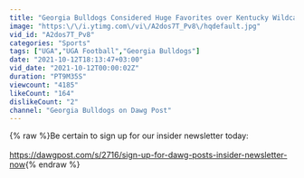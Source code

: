 ```yaml
---
title: "Georgia Bulldogs Considered Huge Favorites over Kentucky Wildcats"
image: "https:\/\/i.ytimg.com\/vi\/A2dos7T_Pv8\/hqdefault.jpg"
vid_id: "A2dos7T_Pv8"
categories: "Sports"
tags: ["UGA","UGA Football","Georgia Bulldogs"]
date: "2021-10-12T18:13:47+03:00"
vid_date: "2021-10-12T00:00:02Z"
duration: "PT9M35S"
viewcount: "4185"
likeCount: "164"
dislikeCount: "2"
channel: "Georgia Bulldogs on Dawg Post"
---
```

{% raw %}Be certain to sign up for our insider newsletter today: <br /><br /><a rel="nofollow" target="blank" href="https://dawgpost.com/s/2716/sign-up-for-dawg-posts-insider-newsletter-now">https://dawgpost.com/s/2716/sign-up-for-dawg-posts-insider-newsletter-now</a>{% endraw %}
